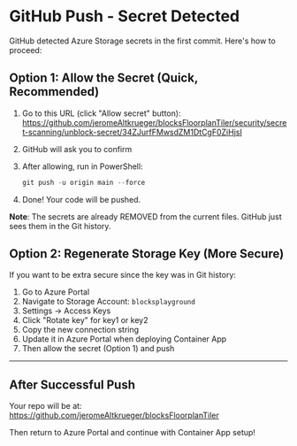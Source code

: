 # GitHub Push - Secret Detected

GitHub detected Azure Storage secrets in the first commit. Here's how to proceed:

## Option 1: Allow the Secret (Quick, Recommended)

1. Go to this URL (click "Allow secret" button):
   https://github.com/jeromeAltkrueger/blocksFloorplanTiler/security/secret-scanning/unblock-secret/34ZJurfFMwsdZM1DtCgF0ZiHjsI

2. GitHub will ask you to confirm

3. After allowing, run in PowerShell:
   ```powershell
   git push -u origin main --force
   ```

4. Done! Your code will be pushed.

**Note**: The secrets are already REMOVED from the current files. GitHub just sees them in the Git history.

## Option 2: Regenerate Storage Key (More Secure)

If you want to be extra secure since the key was in Git history:

1. Go to Azure Portal
2. Navigate to Storage Account: `blocksplayground`
3. Settings → Access Keys
4. Click "Rotate key" for key1 or key2
5. Copy the new connection string
6. Update it in Azure Portal when deploying Container App
7. Then allow the secret (Option 1) and push

---

## After Successful Push

Your repo will be at:
https://github.com/jeromeAltkrueger/blocksFloorplanTiler

Then return to Azure Portal and continue with Container App setup!
